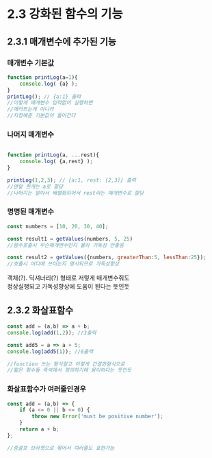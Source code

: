 # 2.3 강화된 함수의 기능
## 2.3.1 매개변수에 추가된 기능
### **매개변수 기본값**  
```javascript
function printLog(a=1){
    console.log( {a} );
}
printLog(); // {a:1} 출력
//이렇게 매개변수 입력없이 실행하면
//에러뜨는게 아니라
//지정해준 기본값이 들어간다
```


### **나머지 매개변수**  

```javascript

function printLog(a, ...rest){
    console.log( {a,rest} );
}

printLog(1,2,3); // {a:1, rest: [2,3]} 출력
//맨앞 한개는 a로 할당
//나머지는 알아서 배열화되어서 rest라는 매개변수로 할당
```

### **명명된 매개변수**
```javascript
const numbers = [10, 20, 30, 40];

const result1 = getValues(numbers, 5, 25) 
//함수호출시 무슨매개변수인지 몰라 가독성 안좋음

const result2 = getValues({numbers, greaterThan:5, lessThan:25}); 
//호출시 어디에 쓰이는지 명시되므로 가독성향상
```
객체(?). 딕셔너리(?) 형태로 저렇게 매개변수줘도  
정상실행되고 가독성향상에 도움이 된다는 뜻인듯

## 2.3.2 화살표함수

```javascript
const add = (a,b) => a + b;
console.log(add(1,2)); //3출력

const add5 = a => a + 5;
console.log(add5(1)); //6출력

//function 쓰는 형식말고 이렇게 간결한형식으로
//짧은 함수들 즉석에서 정의하기에 용이하다는 뜻인듯
```
### **화살표함수가 여러줄인경우**
```javascript
const add = (a,b) => {
    if (a <= 0 || b <= 0) {
        throw new Error('must be positive number');
    }
    return a + b;
};

//중괄호 브라켓으로 묶어서 여러줄도 표현가능
```








